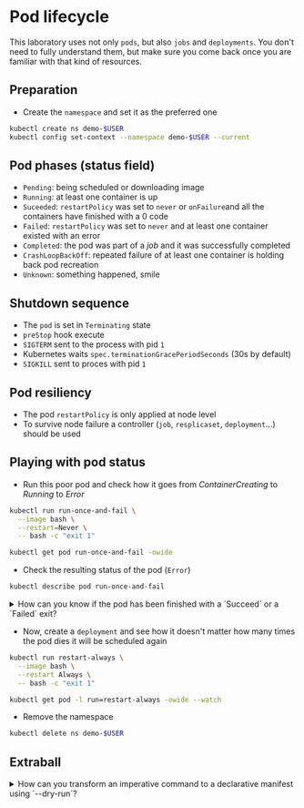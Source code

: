# Pod lifecycle


This laboratory uses not only `pods`, but also `jobs` and `deployments`. You don't need to fully understand them, but make sure you come back once you are familiar with that kind of resources.

## Preparation

* Create the `namespace` and set it as the preferred one

```bash
kubectl create ns demo-$USER
kubectl config set-context --namespace demo-$USER --current
```

## Pod phases (status field)

* `Pending`: being scheduled or downloading image
* `Running`: at least one container is up
* `Suceeded`: `restartPolicy` was set to `never` or `onFailure`and all the containers have finished with a 0 code
* `Failed`: `restartPolicy` was set to `never` and at least one container existed with an error
* `Completed`: the pod was part of a *job* and it was successfully completed
* `CrashLoopBackOff`: repeated failure of at least one container is holding back pod recreation
* `Unknown`: something happened, smile

## Shutdown sequence

* The `pod` is set in `Terminating` state
* `preStop` hook execute
* `SIGTERM` sent to the process with pid `1`
* Kubernetes waits `spec.terminationGracePeriodSeconds` (30s by default)
* `SIGKILL` sent to proces with pid `1`

## Pod resiliency

* The pod `restartPolicy` is only applied at node level
* To survive node failure a controller (`job`, `resplicaset`, `deployment`...) should be used

## Playing with pod status

* Run this poor pod and check how it goes from *ContainerCreating* to *Running* to *Error*

```bash
kubectl run run-once-and-fail \
  --image bash \
  --restart=Never \
  -- bash -c "exit 1"

kubectl get pod run-once-and-fail -owide
```

* Check the resulting status of the pod (`Error`)

```bash
kubectl describe pod run-once-and-fail
```

<details>
<summary>
How can you know if the pod has been finished with a `Succeed` or a `Failed` exit?
</summary>

```bash
kubectl describe pod run-once-and-fail | grep Status
kubectl get pod run-once-and-fail -o jsonpath="{.status.containerStatuses[].state}" | jq
```
</details>

* Now, create a `deployment` and see how it doesn't matter how many times the pod dies it will be scheduled again

```bash
kubectl run restart-always \
  --image bash \
  --restart Always \
  -- bash -c "exit 1"

kubectl get pod -l run=restart-always -owide --watch
```

* Remove the namespace

```bash
kubectl delete ns demo-$USER
```


## Extraball

<details>
<summary>
How can you transform an imperative command to a declarative manifest using `--dry-run`?
</summary>

```bash
kubectl run run-once-and-fail \
  --image=busybox \
  --restart=Never \
  -n demo-$USER \
  --dry-run=True \
  -oyaml \
  -- sh -c "exit 1" 
```
</details>
